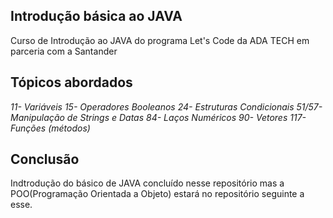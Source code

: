 ## Introdução básica ao JAVA

Curso de Introdução ao JAVA do programa Let's Code da ADA TECH em parceria com a Santander

## Tópicos abordados

*11- Variáveis*
*15- Operadores Booleanos*
*24- Estruturas Condicionais*
*51/57- Manipulação de Strings e Datas*
*84- Laços Numéricos*
*90- Vetores*
*117- Funções (métodos)*

## Conclusão

Indtrodução do básico de JAVA concluído nesse repositório mas a POO(Programação Orientada a Objeto) estará no repositório seguinte a esse.

